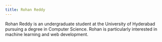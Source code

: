 ```yaml
---
title: Rohan Reddy
---
```

Rohan Reddy is an undergraduate student at the University of Hyderabad pursuing a degree in Computer Science. Rohan is particularly interested in machine learning and web development.
